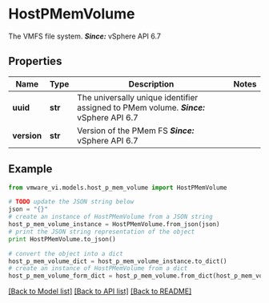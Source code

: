 # HostPMemVolume

The VMFS file system.  ***Since:*** vSphere API 6.7 

## Properties
Name | Type | Description | Notes
------------ | ------------- | ------------- | -------------
**uuid** | **str** | The universally unique identifier assigned to PMem volume.  ***Since:*** vSphere API 6.7  | 
**version** | **str** | Version of the PMem FS  ***Since:*** vSphere API 6.7  | 

## Example

```python
from vmware_vi.models.host_p_mem_volume import HostPMemVolume

# TODO update the JSON string below
json = "{}"
# create an instance of HostPMemVolume from a JSON string
host_p_mem_volume_instance = HostPMemVolume.from_json(json)
# print the JSON string representation of the object
print HostPMemVolume.to_json()

# convert the object into a dict
host_p_mem_volume_dict = host_p_mem_volume_instance.to_dict()
# create an instance of HostPMemVolume from a dict
host_p_mem_volume_form_dict = host_p_mem_volume.from_dict(host_p_mem_volume_dict)
```
[[Back to Model list]](../README.md#documentation-for-models) [[Back to API list]](../README.md#documentation-for-api-endpoints) [[Back to README]](../README.md)


